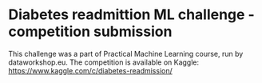 # Diabetes readmittion ML challenge - competition submission

This challenge was a part of Practical Machine Learning course, run by dataworkshop.eu.
The competition is available on Kaggle: https://www.kaggle.com/c/diabetes-readmission/

